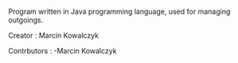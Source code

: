 Program written in Java programming language, used for managing outgoings.

Creator : Marcin Kowalczyk

Contrbutors :
 -Marcin Kowalczyk

